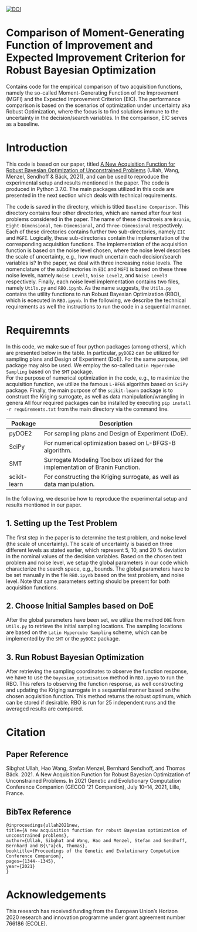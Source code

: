 [![DOI](https://zenodo.org/badge/404800705.svg)](https://zenodo.org/badge/latestdoi/404800705)



# Comparison of Moment-Generating Function of Improvement and Expected Improvement Criterion for Robust Bayesian Optimization
Contains code for the empirical comparison of two acquisition functions, namely the so-called Moment-Generating Function of the Improvement (MGFI) and
the Expected Improvement Criterion (EIC). The performance comparison is based on the scenarios of optimization under uncertainty aka Robust Optimization, where the focus
is to find solutions immune to the uncertainty in the decision/search variables. In the comparison, EIC serves as a baseline.

# Introduction
This code is based on our paper, titled [A New Acquisition Function for Robust Bayesian
Optimization of Unconstrained Problems](https://dl.acm.org/doi/pdf/10.1145/3449726.3463206) (Ullah, Wang, Menzel, Sendhoff & Bäck, 2021), and can be used to reproduce
the experimental setup and results mentioned in the paper. The code is produced in Python 3.7.0. The main packages utilized in this code are presented in the next section which deals with technical requirements. 

The code is saved in the directory, which is titled `Baseline Comparison`. This directory contains four other directories, which are
named after four test problems considered in the paper. The name of these directroeis are `Branin`, `Eight-Dimensional`, `Ten-Dimensional`, and `Three-Dimensional` respectively. 
Each of these directories contains further two sub-directories, namely `EIC` and `MGFI`.
Logically, these sub-directories contain the implementation of the corresponding acquisition functions.
The implementation of the acquisition function is based on the noise level chosen, where the noise level describes the scale of uncertainty, e.g., how
much uncertain each decision/search variables is? In the paper, we deal with three increasing noise levels.
The nomenclature of the subdirectories in `EIC` and `MGFI` is based on these three noise levels, namely `Noise Level1`, `Noise Level2`, and `Noise Level3` respectively.
Finally, each noise level implementation contains two files, namely `Utils.py` and `RBO.ipynb`.
As the name suggests, the `Utils.py` contains the utility functions to run Robust Bayesian Optimization (RBO), which is ececuted in `RBO.ipynb`.
In the following, we describe the technical requirements as well the instructions to run the code in a sequential manner.


# Requiremnts
In this code, we make sue of four python packages (among others), which are presented below in the table.
In particular, `pyDOE2` can be utilized for sampling plans and Design of Experiment (DoE).
For the same purpose, `SMT` package may also be used.
We employ the so-called `Latin Hypercube Sampling` based on the `SMT` package.  
For the purpose of numerical optimization in the code, e.g., to maximize the acquisition function, we utilize the famous `L-BFGS` algorithm based on `SciPy` package.
Finally, the main purpose of the `scikit-learn` package is to construct the Kriging surrogate, as well as data manipulation/wrangling in genera 
All four required packages can be installed by executing `pip install -r requirements.txt` from the main directory via the command line.

| Package | Description |
| --- | --- |
| pyDOE2 | For sampling plans and Design of Experiment (DoE).  |
| SciPy |For numerical optimization based on L-BFGS-B algorithm. |
| SMT |Surrogate Modeling Toolbox utilized for the implementation of Branin Function. |
| scikit-learn | For constructing the Kriging surrogate, as well as data manipulation. |

In the following, we describe how to reproduce the experimental setup and results mentioned in our paper.

## 1. Setting up the Test Problem
The first step in the paper is to determine the test problem, and noise level (the scale of uncertainty).
The scale of uncertainty is based on three different levels as stated earlier, which represent 5, 10, and 20 % deviation in the nominal values of the decision variables.
Based on the chosen test problem and noise level, we setup the global parameters in our code which characterize the search space, e.g., bounds.
The global parameters have to be set manually in the file `RBO.ipynb` based on the test problem, and noise level.
Note that same parameters setting should be present for both acquisition functions.

## 2. Choose Initial Samples based on DoE
After the global parameters have been set, we utilize the method `DOE` from `Utils.py` to retrieve the initial sampling locations.
The sampling locations are based on the `Latin Hypercube Sampling` scheme, which can be implemented by the `SMT` or the `pyDOE2` package.

## 3. Run Robust Bayesian Optimization
After retrieving the sampling coordinates to observe the function response, we have to use the `bayesian_optimisation` method in `RBO.ipynb`
to run the RBO. This refers to observing the function response, as well constructing and updating the Kriging surrogate in a sequential manner based
on the chosen acquisition function. This method returns the robust optimum, which can be stored if desirable. RBO is run for 25 independent runs
and the averaged results are compared.

# Citation
## Paper Reference
Sibghat Ullah, Hao Wang, Stefan Menzel, Bernhard Sendhoff, and Thomas Bäck. 2021. A New Acquisition Function for Robust Bayesian Optimization
of Unconstrained Problems. In 2021 Genetic and Evolutionary Computation Conference Companion (GECCO ’21 Companion), July 10–14, 2021, Lille,
France. 
## BibTex Reference
`@inproceedings{ullah2021new,`\
  `title={A new acquisition function for robust Bayesian optimization of unconstrained problems},`\
  `author={Ullah, Sibghat and Wang, Hao and Menzel, Stefan and Sendhoff, Bernhard and B{\"a}ck, Thomas},`\
  `booktitle={Proceedings of the Genetic and Evolutionary Computation Conference Companion},`\
  `pages={1344--1345},`\
  `year={2021}`\
`}`

# Acknowledgements
This research has received funding from the European Union’s Horizon 2020 research and innovation programme under grant agreement number 766186 (ECOLE).
